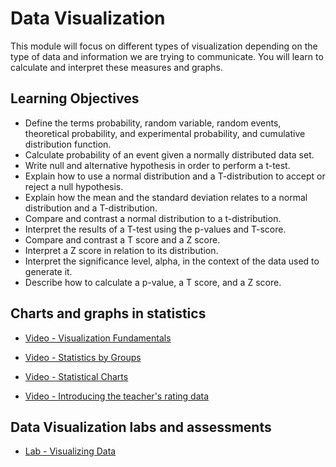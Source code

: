 # Data Visualization

This module will focus on different types of visualization depending on the type of data and information we are trying to communicate. You will learn to calculate and interpret these measures and graphs.

## Learning Objectives

- Define the terms probability, random variable, random events, theoretical probability, and experimental probability, and cumulative distribution function.
- Calculate probability of an event given a normally distributed data set.
- Write null and alternative hypothesis in order to perform a t-test.
- Explain how to use a normal distribution and a T-distribution to accept or reject a null hypothesis.
- Explain how the mean and the standard deviation relates to a normal distribution and a T-distribution.
- Compare and contrast a normal distribution to a t-distribution.
- Interpret the results of a T-test using the p-values and T-score.
- Compare and contrast a T score and a Z score.
- Interpret a Z score in relation to its distribution.
- Interpret the significance level, alpha, in the context of the data used to generate it.
- Describe how to calculate a p-value, a T score, and a Z score.

## Charts and graphs in statistics

- [Video - Visualization Fundamentals](https://www.coursera.org/learn/statistics-for-data-science-python/lecture/zul2l/visualization-fundamentals)

- [Video - Statistics by Groups](https://www.coursera.org/learn/statistics-for-data-science-python/lecture/L2gfv/statistics-by-groups)

- [Video - Statistical Charts](https://www.coursera.org/learn/statistics-for-data-science-python/lecture/JV9WL/statistical-charts)

- [Video - Introducing the teacher's rating data](https://www.coursera.org/learn/statistics-for-data-science-python/lecture/3I6b4/introducing-the-teachers-rating-data)

## Data Visualization labs and assessments

- [Lab - Visualizing Data](./Labs/Visualizing_Data.ipynb)